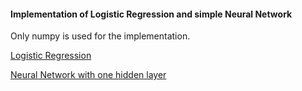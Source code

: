 #### Implementation of Logistic Regression and simple Neural Network

Only numpy is used for the implementation.

[Logistic Regression](https://github.com/mcreduardo/LogisticRegression_and_SimpleNN/blob/master/code/logistic.py)

[Neural Network with one hidden layer](https://github.com/mcreduardo/LogisticRegression_and_SimpleNN/blob/master/code/nnet.py)

